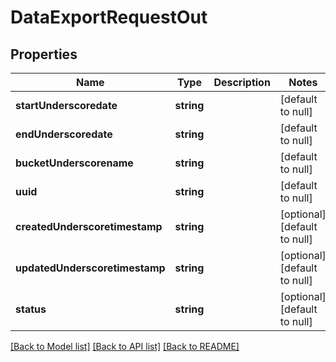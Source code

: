 # DataExportRequestOut

## Properties
Name | Type | Description | Notes
------------ | ------------- | ------------- | -------------
**startUnderscoredate** | **string** |  | [default to null]
**endUnderscoredate** | **string** |  | [default to null]
**bucketUnderscorename** | **string** |  | [default to null]
**uuid** | **string** |  | [default to null]
**createdUnderscoretimestamp** | **string** |  | [optional] [default to null]
**updatedUnderscoretimestamp** | **string** |  | [optional] [default to null]
**status** | **string** |  | [optional] [default to null]

[[Back to Model list]](../README.md#documentation-for-models) [[Back to API list]](../README.md#documentation-for-api-endpoints) [[Back to README]](../README.md)


